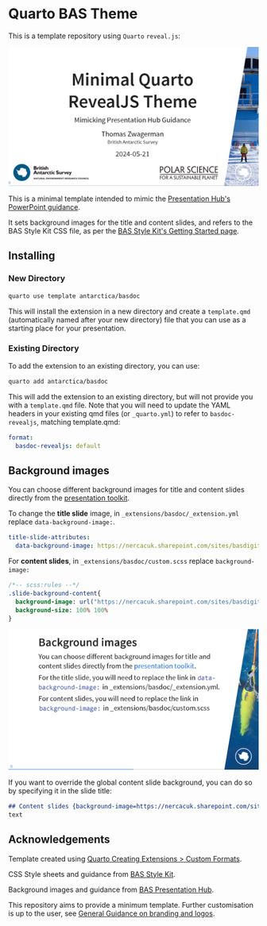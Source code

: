 # Quarto BAS Theme

This is a template repository using `Quarto` `reveal.js`:

![](images/title-slide.png)

This is a minimal template intended to mimic the [Presentation Hub's PowerPoint guidance](https://nercacuk.sharepoint.com/sites/BASDigitalwmod-Communications/sitePages/PowerPointPresentationsToolkit.aspx).

It sets background images for the title and content slides, and refers to the BAS Style Kit CSS file, as per the [BAS Style Kit's Getting Started page](https://style-kit.web.bas.ac.uk/start/introduction/).

## Installing
### New Directory
``` bash
quarto use template antarctica/basdoc
```
This will install the extension in a new directory and create a `template.qmd` (automatically named after your new directory) file that you can use as a starting place for your presentation.

### Existing Directory
To add the extension to an existing directory, you can use:
``` bash
quarto add antarctica/basdoc
```
This will add the extension to an existing directory, but will not provide you with a `template.qmd` file. Note that you will need to update the YAML headers in your existing qmd files (or `_quarto.yml`) to refer to `basdoc-revealjs`, matching template.qmd:

```yaml
format:
  basdoc-revealjs: default
```

## Background images

You can choose different background images for title and content slides directly from the [presentation toolkit](https://nercacuk.sharepoint.com/sites/BASDigitalwmod-Communications/sitePages/PowerPointPresentationsToolkit.aspx).

To change the **title slide** image, in `_extensions/basdoc/_extension.yml` replace `data-background-image:`.

``` yaml
title-slide-attributes: 
  data-background-image: https://nercacuk.sharepoint.com/sites/basdigitalwmod-communications/creative%20services%20assets/ppt_title_halley.jpg
```

For **content slides**, in `_extensions/basdoc/custom.scss` replace `background-image:`

``` sass
/*-- scss:rules --*/
.slide-background-content{
  background-image: url("https://nercacuk.sharepoint.com/sites/basdigitalwmod-communications/creative%20services%20assets/ppt_page_glider01.jpg");
  background-size: 100% 100%
}
```

![](images/content-slide.png)

If you want to override the global content slide background, you can do so by specifying it in the slide title:

```md
## Content slides {background-image=https://nercacuk.sharepoint.com/sites/basdigitalwmod-communications/creative%20services%20assets/ppt_page_adelie01.jpg}
text
```

## Acknowledgements

Template created using [Quarto Creating Extensions \> Custom Formats](https://quarto.org/docs/extensions/formats.html#quick-start).

CSS Style sheets and guidance from [BAS Style Kit](https://style-kit.web.bas.ac.uk/).

Background images and guidance from [BAS Presentation Hub](https://nercacuk.sharepoint.com/sites/BASDigitalwmod-Communications/sitePages/presentation-hub.aspx).

This repository aims to provide a minimum template. Further customisation is up to the user, see [General Guidance on branding and logos](https://nercacuk.sharepoint.com/sites/BASDigitalwmod-Communications/sitePages/BrandingandLogos.aspx).
